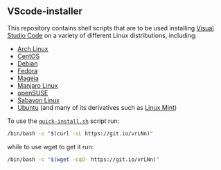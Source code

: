 ## VScode-installer
This repository contains shell scripts that are to be used installing [Visual Studio Code](http://code.visualstudio.com/) on a variety of different Linux distributions, including:

* [Arch Linux](https://www.archlinux.org)
* [CentOS](https://www.centos.org/)
* [Debian](https://www.debian.org/)
* [Fedora](https://getfedora.org/)
* [Mageia](http://www.mageia.org/en/)
* [Manjaro Linux](https://manjaro.github.io/)
* [openSUSE](https://www.opensuse.org/)
* [Sabayon Linux](http://www.sabayon.org/)
* [Ubuntu](http://www.ubuntu.com/) (and many of its derivatives such as [Linux Mint](https://linuxmint.com/))

To use the [`quick-install.sh`](https://github.com/fusion809/VScode-installer/blob/master/quick-install.sh) script run:

```bash
/bin/bash -c "$(curl -sL https://git.io/vrLNn)"
```

while to use wget to get it run:

```bash
/bin/bash -c "$(wget -cqO- https://git.io/vrLNn)"
```
